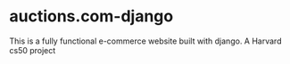 # auctions.com-django
This is a fully functional e-commerce website built with django. A Harvard cs50 project
